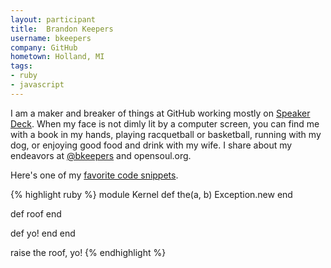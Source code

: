 ```yaml
---
layout: participant
title:  Brandon Keepers
username: bkeepers
company: GitHub
hometown: Holland, MI
tags:
- ruby
- javascript
---
```


<!-- Tell us a little about yourself. -->

I am a maker and breaker of things at GitHub working mostly on [Speaker Deck](http://speakerdeck.com). When my face is not dimly lit by a computer screen, you can find me with a book in my hands, playing racquetball or basketball, running with my dog, or enjoying good food and drink with my wife. I share about my endeavors at [@bkeepers](http://twitter.com/bkeepers) and opensoul.org.

<!-- Tell us something interesting. -->

Here's one of my [favorite code snippets](https://gist.github.com/dpetersen/322146).

{% highlight ruby %}
module Kernel
  def the(a, b)
    Exception.new
  end

  def roof
  end

  def yo!
  end
end

raise the roof, yo!
{% endhighlight %}
